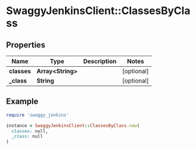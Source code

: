 # SwaggyJenkinsClient::ClassesByClass

## Properties

| Name | Type | Description | Notes |
| ---- | ---- | ----------- | ----- |
| **classes** | **Array&lt;String&gt;** |  | [optional] |
| **_class** | **String** |  | [optional] |

## Example

```ruby
require 'swaggy_jenkins'

instance = SwaggyJenkinsClient::ClassesByClass.new(
  classes: null,
  _class: null
)
```

